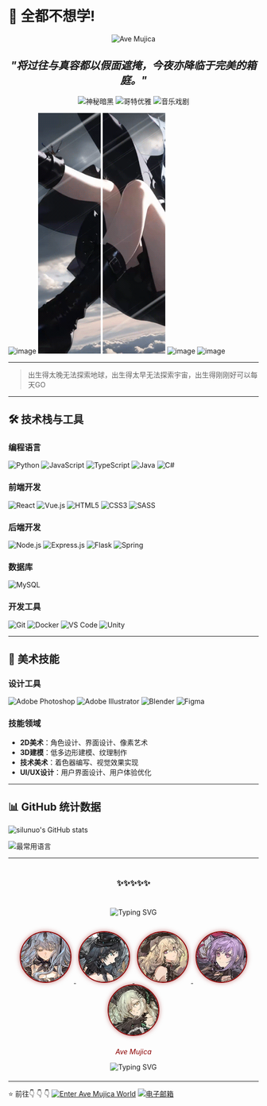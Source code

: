 # 👋 全都不想学!

<p align="center">
  <img src="https://img.shields.io/badge/Ave-Mujica-8b0000?style=for-the-badge&logo=bandlab" alt="Ave Mujica"/>
</p>
<h2 align="center">
  <em>"将过往与真容都以假面遮掩，今夜亦降临于完美的箱庭。"</em>
</h2>
<p align="center">
  <img src="https://img.shields.io/badge/秘密-人偶-8b0000?style=flat-square" alt="神秘暗黑"/>
  <img src="https://img.shields.io/badge/假面-舞会-800?style=flat-square" alt="哥特优雅"/>
  <img src="https://img.shields.io/badge/音乐-戏剧-a00?style=flat-square" alt="音乐戏剧"/>
</p>

![image](./resource/sakisaki/1.gif) ![image](./resource/sakisaki/2.gif) ![image](./resource/sakisaki/3.gif) ![image](./resource/sakisaki/4.gif) ![image](./resource/sakisaki/5.gif)

---
> 出生得太晚无法探索地球，出生得太早无法探索宇宙，出生得刚刚好可以每天GO
> 
---

## 🛠 技术栈与工具

### 编程语言
![Python](https://img.shields.io/badge/Python-3776AB?style=for-the-badge&logo=python&logoColor=white)
![JavaScript](https://img.shields.io/badge/JavaScript-F7DF1E?style=for-the-badge&logo=javascript&logoColor=black)
![TypeScript](https://img.shields.io/badge/TypeScript-007ACC?style=for-the-badge&logo=typescript&logoColor=white)
![Java](https://img.shields.io/badge/Java-ED8B00?style=for-the-badge&logo=openjdk&logoColor=white)
![C#](https://img.shields.io/badge/C%23-239120?style=for-the-badge&logo=c-sharp&logoColor=white)

### 前端开发
![React](https://img.shields.io/badge/React-20232A?style=for-the-badge&logo=react&logoColor=61DAFB)
![Vue.js](https://img.shields.io/badge/Vue.js-35495E?style=for-the-badge&logo=vue.js&logoColor=4FC08D)
![HTML5](https://img.shields.io/badge/HTML5-E34F26?style=for-the-badge&logo=html5&logoColor=white)
![CSS3](https://img.shields.io/badge/CSS3-1572B6?style=for-the-badge&logo=css3&logoColor=white)
![SASS](https://img.shields.io/badge/SASS-hotpink.svg?style=for-the-badge&logo=SASS&logoColor=white)

### 后端开发
![Node.js](https://img.shields.io/badge/Node.js-43853D?style=for-the-badge&logo=node.js&logoColor=white)
![Express.js](https://img.shields.io/badge/Express.js-404D59?style=for-the-badge)
![Flask](https://img.shields.io/badge/Flask-000000?style=for-the-badge&logo=flask&logoColor=white)
![Spring](https://img.shields.io/badge/Spring-6DB33F?style=for-the-badge&logo=spring&logoColor=white)

### 数据库
![MySQL](https://img.shields.io/badge/MySQL-00000F?style=for-the-badge&logo=mysql&logoColor=white)

### 开发工具
![Git](https://img.shields.io/badge/Git-F05032?style=for-the-badge&logo=git&logoColor=white)
![Docker](https://img.shields.io/badge/Docker-2496ED?style=for-the-badge&logo=docker&logoColor=white)
![VS Code](https://img.shields.io/badge/VS_Code-007ACC?style=for-the-badge&logo=visual-studio-code&logoColor=white)
![Unity](https://img.shields.io/badge/Unity-100000?style=for-the-badge&logo=unity&logoColor=white)

---

## 🎨 美术技能

### 设计工具
![Adobe Photoshop](https://img.shields.io/badge/Photoshop-31A8FF?style=for-the-badge&logo=adobephotoshop&logoColor=white)
![Adobe Illustrator](https://img.shields.io/badge/Illustrator-FF9A00?style=for-the-badge&logo=adobeillustrator&logoColor=white)
![Blender](https://img.shields.io/badge/Blender-F5792A?style=for-the-badge&logo=blender&logoColor=white)
![Figma](https://img.shields.io/badge/Figma-F24E1E?style=for-the-badge&logo=figma&logoColor=white)

### 技能领域
- **2D美术**：角色设计、界面设计、像素艺术
- **3D建模**：低多边形建模、纹理制作
- **技术美术**：着色器编写、视觉效果实现
- **UI/UX设计**：用户界面设计、用户体验优化

---

## 📊 GitHub 统计数据

![silunuo's GitHub stats](https://github-readme-stats.vercel.app/api?username=silunuo&show_icons=true&theme=radical)

![最常用语言](https://github-readme-stats.vercel.app/api/top-langs/?username=silunuo&layout=compact&theme=radical)

---
<div align="center" style="margin: 40px 0;">
  <h3>✨✨✨✨✨</h3>
</div>
<div align="center" style="margin: 30px 0;">
  <img src="https://readme-typing-svg.demolab.com?font=Fira+Code&weight=600&size=20&duration=3000&pause=1000&color=8B0000&center=true&vCenter=true&width=435&lines=—————————————————————————;—————————————————————————" alt="Typing SVG" />
</div>
<div align="center" style="margin: 20px 0;">
  <a href="https://www.bilibili.com/video/BV1pMamzNEHZ/" target="_blank">
  <img src="./resource/title/sakiko.png" width="100" height="100" style="border-radius: 50%; border: 2px solid #8b0000; margin: 0 5px; box-shadow: 0 0 10px rgba(139, 0, 0, 0.5); transition: transform 0.3s ease;" onmouseover="this.style.transform='scale(1.1)'; this.style.boxShadow='0 0 15px rgba(139, 0, 0, 0.8)';" onmouseout="this.style.transform='scale(1)'; this.style.boxShadow='0 0 10px rgba(139, 0, 0, 0.5)';">
  </a>
  <a href="https://www.bilibili.com/video/BV1ZEamztEoe/" target="_blank">
  <img src="./resource/title/umiri.png" width="100" height="100" style="border-radius: 50%; border: 2px solid #8b0000; margin: 0 5px; box-shadow: 0 0 10px rgba(139, 0, 0, 0.5); transition: transform 0.3s ease;" onmouseover="this.style.transform='scale(1.1)'; this.style.boxShadow='0 0 15px rgba(139, 0, 0, 0.8)';" onmouseout="this.style.transform='scale(1)'; this.style.boxShadow='0 0 10px rgba(139, 0, 0, 0.5)';">
  </a>
  <a href="https://www.bilibili.com/video/BV1toa2zkEmP/" target="_blank">
  <img src="./resource/title/hatsune.png" width="100" height="100" style="border-radius: 50%; border: 2px solid #8b0000; margin: 0 5px; box-shadow: 0 0 10px rgba(139, 0, 0, 0.5); transition: transform 0.3s ease;" onmouseover="this.style.transform='scale(1.1)'; this.style.boxShadow='0 0 15px rgba(139, 0, 0, 0.8)';" onmouseout="this.style.transform='scale(1)'; this.style.boxShadow='0 0 10px rgba(139, 0, 0, 0.5)';">
  </a>
  <a href="https://www.bilibili.com/video/BV1n3amzAE98/" target="_blank">
  <img src="./resource/title/nyamu.png" width="100" height="100" style="border-radius: 50%; border: 2px solid #8b0000; margin: 0 5px; box-shadow: 0 0 10px rgba(139, 0, 0, 0.5); transition: transform 0.3s ease;" onmouseover="this.style.transform='scale(1.1)'; this.style.boxShadow='0 0 15px rgba(139, 0, 0, 0.8)';" onmouseout="this.style.transform='scale(1)'; this.style.boxShadow='0 0 10px rgba(139, 0, 0, 0.5)';">
  </a>
  <a href="https://www.bilibili.com/video/BV1EjamzfEJr/" target="_blank">
  <img src="./resource/title/mutsumi.png" width="100" height="100" style="border-radius: 50%; border: 2px solid #8b0000; margin: 0 5px; box-shadow: 0 0 10px rgba(139, 0, 0, 0.5); transition: transform 0.3s ease;" onmouseover="this.style.transform='scale(1.1)'; this.style.boxShadow='0 0 15px rgba(139, 0, 0, 0.8)';" onmouseout="this.style.transform='scale(1)'; this.style.boxShadow='0 0 10px rgba(139, 0, 0, 0.5)';">
  </a>
</div>

<div align="center" style="margin: 20px 0;">
  <p style="color: #8b0000; font-style: italic;">Ave Mujica</p>
  <img src="https://readme-typing-svg.demolab.com?font=Fira+Code&weight=600&size=20&duration=2000&pause=2000&color=8B0000&center=true&vCenter=true&width=435&lines=—————————————————————————;—————————————————————————" alt="Typing SVG" />
</div>

---
⭐️ 前往👇 👇 👇
[![Enter Ave Mujica World](https://img.shields.io/badge/Ave_Mujica_World-8b0000?style=for-the-badge&logo=bandlab)](https://silunuo.github.io)
[![电子邮箱](https://img.shields.io/badge/联系我-邮箱-red?style=flat-square&logo=gmail)](mailto:已废弃)
